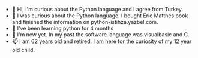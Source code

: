 - 👋 Hi, I'm curious about the Python language and I agree from Turkey.
- 👀 I was curious about the Python language.  I bought Eric Matthes book and finished the information on python-istihza.yazbel.com.
- 🌱 I've been learning python for 4 months
- 💞️ I'm new yet.  In my past the software language was visualbasic and C.
- 📫 I am 62 years old and retired.  I am here for the curiosity of my 12 year old child.

<!---
BupiDiyor/BupiDiyor is a ✨ special ✨ repository because its `README.md` (this file) appears on your GitHub profile.
You can click the Preview link to take a look at your changes.
--->
